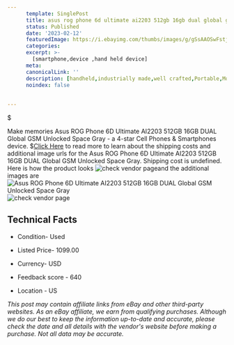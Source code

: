 ```yaml
---
      template: SinglePost
      title: asus rog phone 6d ultimate ai2203 512gb 16gb dual global gsm unlocked space gray
      status: Published
      date: '2023-02-12'
      featuredImage: https://i.ebayimg.com/thumbs/images/g/gSsAAOSwFstj4qZp/s-l225.jpg
      categories: 
      excerpt: >-
        [smartphone,device ,hand held device]
      meta:
      canonicalLink: ''
      description: [handheld,industrially made,well crafted,Portable,Mobile,Compact,Convenient,Lightweight,Maneuverable,Man-portable,Miniature,Carriable,Hand-held,Light,Holdable,Transportable,Mobile device,Pocket-sized,On-the-go,Wireless,Cordless,Compact size,Convenient size, smartphone,device ,hand held device]
      noindex: false
      
        
---
```

$

Make memories Asus ROG Phone 6D Ultimate AI2203 512GB 16GB DUAL Global GSM Unlocked Space Gray - a 4-star Cell Phones & Smartphones device.
$[Click Here](https://www.ebay.com/itm/165927764666?hash=item26a210c2ba%3Ag%3AgSsAAOSwFstj4qZp&mkevt=1&mkcid=1&mkrid=711-53200-19255-0&campid=%253CePNCampaignId%253E&customid=%253CreferenceId%253E&toolid=10049) to read more to learn about the shipping costs and additional image urls for the Asus ROG Phone 6D Ultimate AI2203 512GB 16GB DUAL Global GSM Unlocked Space Gray. Shipping cost is undefined. Here is how the product looks ![check vendor page](https://i.ebayimg.com/thumbs/images/g/gSsAAOSwFstj4qZp/s-l225.jpg)and the additional images are![Asus ROG Phone 6D Ultimate AI2203 512GB 16GB DUAL Global GSM Unlocked Space Gray](https://i.ebayimg.com/images/g/gSsAAOSwFstj4qZp/s-l1600.jpg)![check vendor page](https://origin-galleryplus.ebayimg.com/ws/web/165927764666_2_0_1/225x225.jpg,https://origin-galleryplus.ebayimg.com/ws/web/165927764666_3_0_1/225x225.jpg,https://origin-galleryplus.ebayimg.com/ws/web/165927764666_4_0_1/225x225.jpg,https://origin-galleryplus.ebayimg.com/ws/web/165927764666_5_0_1/225x225.jpg,https://origin-galleryplus.ebayimg.com/ws/web/165927764666_6_0_1/225x225.jpg)



 ## Technical Facts 



     
      

 - Condition- Used 


      

 - Listed Price- 1099.00 


      

 - Currency- USD 


      

 - Feedback score - 640 


      

 - Location - US 


      
      

 *_This post may contain affiliate links from eBay and other third-party websites. As an eBay affiliate, we earn from qualifying purchases. Although we do our best to keep the information up-to-date and accurate, please check the date and all details with the vendor's website before making a purchase. Not all data may be accurate._*






